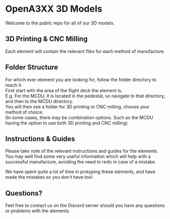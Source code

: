 # OpenA3XX 3D Models
Welcome to the public repo for all of our 3D models.

## 3D Printing & CNC Milling
Each element will contain the relevant files for each method of manufacture.

## Folder Structure
For which ever element you are looking for, follow the folder directory to reach it.    
First start with the area of the flight deck the element is.    
E.g. For the MCDU, it is located in the pedestal, so navigate to that directory, and then to the MCDU directory.    
You will then see a folder for 3D printing or CNC milling, choose your method of choice.    
(In some cases, there may be combination options. Such as the MCDU having the option to use both 3D printing and CNC milling)    

## Instructions & Guides
Please take note of the relevant instructions and guides for the elements. You may well find some very useful information which will help with a successful manufacture, avoiding the need to redo in case of a mistake.

We have spent quite a lot of time in protyping these elements, and have made the mistakes so you don't have too!

## Questions?
Feel free to contact us on the Discord server should you have any questions or problems with the elements.